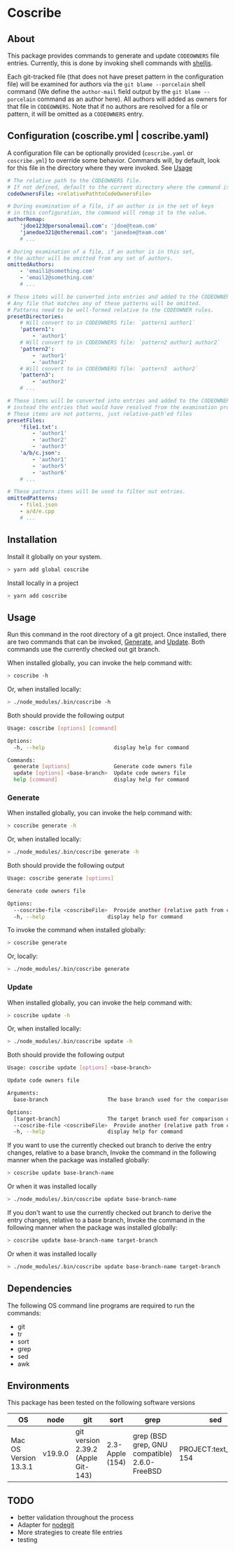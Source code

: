 # Coscribe

## About

This package provides commands to generate and update `CODEOWNERS` file entries. Currently, this is done by invoking shell commands with [shelljs](https://github.com/shelljs/shelljs).

Each git-tracked file (that does not have preset pattern in the configuration file) will be examined for authors via the `git blame --porcelain` shell command (We define the `author-mail` field output by the `git blame --porcelain` command as an author here). All authors will added as owners for that file in `CODEOWNERS`. Note that if no authors are resolved for a file or pattern, it will be omitted as a `CODEOWNERS` entry.

## Configuration (coscribe.yml | coscribe.yaml)

A configuration file can be optionally provided (`coscribe.yaml` or `coscribe.yml`) to override some behavior. Commands will, by default, look for this file in the directory where they were invoked. See [Usage](#usage)

```yaml
# The relative path to the CODEOWNERS file.
# If not defined, default to the current directory where the command is invoked
codeOwnersFile: <relativePathtoCodeOwnersFile>

# During examination of a file, if an author is in the set of keys
# in this configuration, the command will remap it to the value.
authorRemap:
    'jdoe123@personalemail.com': 'jdoe@team.com'
    'janedoe321@otheremail.com': 'janedoe@team.com'
    # ...

# During examination of a file, if an author is in this set,
# the author will be omitted from any set of authors.
omittedAuthors:
    - 'email1@something.com'
    - 'email2@something.com'
    # ...

# These items will be converted into entries and added to the CODEOWNERS file first.
# Any file that matches any of these patterns will be omitted.
# Patterns need to be well-formed relative to the CODEOWNER rules.
presetDirectories:
    # Will convert to in CODEOWNERS file: `pattern1 author1`
    'pattern1':
        - 'author1'
    # Will convert to in CODEOWNERS file: `pattern2 author1 author2`
    'pattern2':
        - 'author1'
        - 'author2'
    # Will convert to in CODEOWNERS file: `pattern3  author2`
    'pattern3':
        - 'author2'
    # ...

# These items will be converted into entries and added to the CODEOWNERS file
# instead the entries that would have resolved from the examination process.
# These items are not patterns, just relative-path'ed files
presetFiles:
    'file1.txt':
        - 'author1'
        - 'author2'
        - 'author3'
    'a/b/c.json':
        - 'author1'
        - 'author5'
        - 'author6'
    # ...

# These pattern items will be used to filter out entries.
omittedPatterns:
    - file1.json
    - a/d/e.cpp
    # ...
```

## Installation

Install it globally on your system.

```sh
> yarn add global coscribe
```

Install locally in a project

```sh
> yarn add coscribe
```

## Usage

Run this command in the root directory of a git project.
Once installed, there are two commands that can be invoked, [Generate](#generate), and [Update](#update).
Both commands use the currently checked out git branch.

When installed globally, you can invoke the help command with:

```sh
> coscribe -h
```

Or, when installed locally:

```sh
> ./node_modules/.bin/coscribe -h
```

Both should provide the following output

```sh
Usage: coscribe [options] [command]

Options:
  -h, --help                      display help for command

Commands:
  generate [options]              Generate code owners file
  update [options] <base-branch>  Update code owners file
  help [command]                  display help for command
```

### Generate

When installed globally, you can invoke the help command with:

```sh
> coscribe generate -h
```

Or, when installed locally:

```sh
> ./node_modules/.bin/coscribe generate -h
```

Both should provide the following output

```sh
Usage: coscribe generate [options]

Generate code owners file

Options:
  --coscribe-file <coscribeFile>  Provide another (relative path from command execution dir) location for the config file (default: "coscribe")
  -h, --help                    display help for command
```

To invoke the command when installed globally:

```sh
> coscribe generate
```

Or, locally:

```sh
> ./node_modules/.bin/coscribe generate

```

### Update

When installed globally, you can invoke the help command with:

```sh
> coscribe update -h
```

Or, when installed locally:

```sh
> ./node_modules/.bin/coscribe update -h
```

Both should provide the following output

```sh
Usage: coscribe update [options] <base-branch>

Update code owners file

Arguments:
  base-branch                   The base branch used for the comparison of changes

Options:
  [target-branch]               The target branch used for comparison of changes
  --coscribe-file <coscribeFile>  Provide another (relative path from command execution dir) location for the config file (default: "coscribe")
  -h, --help                    display help for command
```

If you want to use the currently checked out branch to derive the entry changes, relative to a base branch, Invoke the command in the following manner when the package was installed globally:

```sh
> coscribe update base-branch-name
```

Or when it was installed locally

```sh
> ./node_modules/.bin/coscribe update base-branch-name
```

If you don't want to use the currently checked out branch to derive the entry changes, relative to a base branch, Invoke the command in the following manner when the package was installed globally:

```sh
> coscribe update base-branch-name target-branch
```

Or when it was installed locally

```sh
> ./node_modules/.bin/coscribe update base-branch-name target-branch
```

## Dependencies

The following OS command line programs are required to run the commands:

-   git
-   tr
-   sort
-   grep
-   sed
-   awk

## Environments

This package has been tested on the following software versions

| OS                    | node    | git                                | sort            | grep                                          | sed                   | awk                  | tr                    |
| --------------------- | ------- | ---------------------------------- | --------------- | --------------------------------------------- | --------------------- | -------------------- | --------------------- |
| Mac OS Version 13.3.1 | v19.9.0 | git version 2.39.2 (Apple Git-143) | 2.3-Apple (154) | grep (BSD grep, GNU compatible) 2.6.0-FreeBSD | PROJECT:text_cmds-154 | awk version 20200816 | PROJECT:text_cmds-154 |

## TODO

-   better validation throughout the process
-   Adapter for [nodegit](https://github.com/nodegit/nodegit)
-   More strategies to create file entries
-   testing
